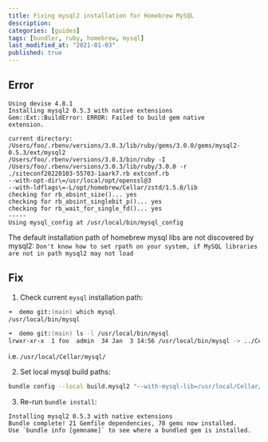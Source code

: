 ```yaml
---
title: Fixing mysql2 installation for Homebrew MySQL
description: 
categories: [guides]
tags: [bundler, ruby, homebrew, mysql]
last_modified_at: "2021-01-03"
published: true
---
```


## Error
```
Using devise 4.8.1
Installing mysql2 0.5.3 with native extensions
Gem::Ext::BuildError: ERROR: Failed to build gem native
extension.

current directory:
/Users/foo/.rbenv/versions/3.0.3/lib/ruby/gems/3.0.0/gems/mysql2-0.5.3/ext/mysql2
/Users/foo/.rbenv/versions/3.0.3/bin/ruby -I
/Users/foo/.rbenv/versions/3.0.3/lib/ruby/3.0.0 -r
./siteconf20220103-55703-1aark7.rb extconf.rb
--with-opt-dir\=/usr/local/opt/openssl@3
--with-ldflags\=-L/opt/homebrew/Cellar/zstd/1.5.0/lib
checking for rb_absint_size()... yes
checking for rb_absint_singlebit_p()... yes
checking for rb_wait_for_single_fd()... yes
-----
Using mysql_config at /usr/local/bin/mysql_config
```

The default installation path of homebrew mysql libs are not discovered by mysql2: `Don't know how to set rpath on your system, if MySQL libraries
are not in path mysql2 may not load`

## Fix

1. Check current `mysql` installation path:

```zsh
➜  demo git:(main) which mysql
/usr/local/bin/mysql

➜  demo git:(main) ls -l /usr/local/bin/mysql
lrwxr-xr-x  1 foo  admin  34 Jan  3 14:56 /usr/local/bin/mysql -> ../Cellar/mysql/8.0.27_1/bin/mysql
```
i.e. `/usr/local/Cellar/mysql/`

2. Set local mysql build paths: 

```zsh
bundle config --local build.mysql2 "--with-mysql-lib=/usr/local/Cellar/mysql/8.0.27_1/lib --with-mysql-dir=/usr/local/Cellar/mysql/8.0.27_1 --with-mysql-config=/usr/local/Cellar/mysql/8.0.27_1/bin/mysql_config  --with-mysql-include=/usr/local/Cellar/mysql/8.0.27_1/include"
```


3. Re-run `bundle install`: 

```
Installing mysql2 0.5.3 with native extensions
Bundle complete! 21 Gemfile dependencies, 78 gems now installed.
Use `bundle info [gemname]` to see where a bundled gem is installed.
```
